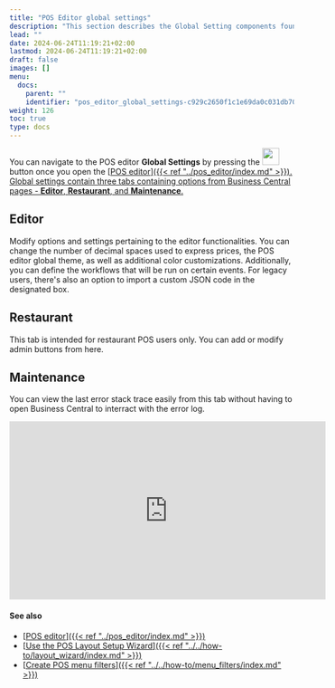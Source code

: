 ```yaml
---
title: "POS Editor global settings"
description: "This section describes the Global Setting components found in the POS Frontend Editor."
lead: ""
date: 2024-06-24T11:19:21+02:00
lastmod: 2024-06-24T11:19:21+02:00
draft: false
images: []
menu:
  docs:
    parent: ""
    identifier: "pos_editor_global_settings-c929c2650f1c1e69da0c031db7076d74"
weight: 126
toc: true
type: docs
---
```


You can navigate to the POS editor **Global Settings** by pressing the <image src="Images/cog.PNG" width="30" height="30"> button once you open the [<ins>POS editor<ins>]({{< ref "../pos_editor/index.md" >}}). Global settings contain three tabs containing options from Business Central pages - **Editor**, **Restaurant**, and **Maintenance**. 

## Editor

Modify options and settings pertaining to the editor functionalities. You can change the number of decimal spaces used to express prices, the POS editor global theme, as well as additional color customizations. Additionally, you can define the workflows that will be run on certain events. For legacy users, there's also an option to import a custom JSON code in the designated box. 

## Restaurant

This tab is intended for restaurant POS users only. You can add or modify admin buttons from here. 

## Maintenance

You can view the last error stack trace easily from this tab without having to open Business Central to interract with the error log.

<iframe width="560" height="315" src="https://www.youtube.com/embed/7MJd86VRWt4?si=0t87jOtNm_VW0fp-" title="YouTube video player" frameborder="0" allow="accelerometer; autoplay; clipboard-write; encrypted-media; gyroscope; picture-in-picture; web-share" allowfullscreen></iframe>

#### See also

- [<ins>POS editor<ins>]({{< ref "../pos_editor/index.md" >}})
- [<ins>Use the POS Layout Setup Wizard<ins>]({{< ref "../../how-to/layout_wizard/index.md" >}})
- [<ins>Create POS menu filters<ins>]({{< ref "../../how-to/menu_filters/index.md" >}})